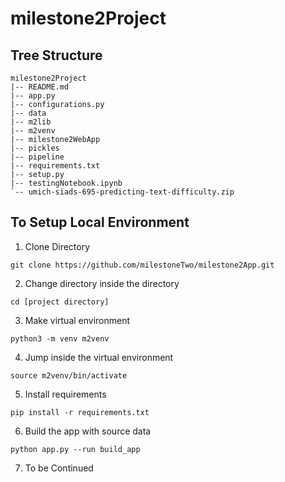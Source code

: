 # milestone2Project

## Tree Structure
```
milestone2Project
|-- README.md
|-- app.py
|-- configurations.py
|-- data
|-- m2lib
|-- m2venv
|-- milestone2WebApp
|-- pickles
|-- pipeline
|-- requirements.txt
|-- setup.py
|-- testingNotebook.ipynb
`-- umich-siads-695-predicting-text-difficulty.zip

```

## To Setup Local Environment
1. Clone Directory

`git clone https://github.com/milestoneTwo/milestone2App.git`

2. Change directory inside the directory 

`cd [project directory]`

3. Make virtual environment

`python3 -m venv m2venv`

4. Jump inside the virtual environment

`source m2venv/bin/activate`

5. Install requirements

`pip install -r requirements.txt`

6. Build the app with source data

`python app.py --run build_app`

7. To be Continued







